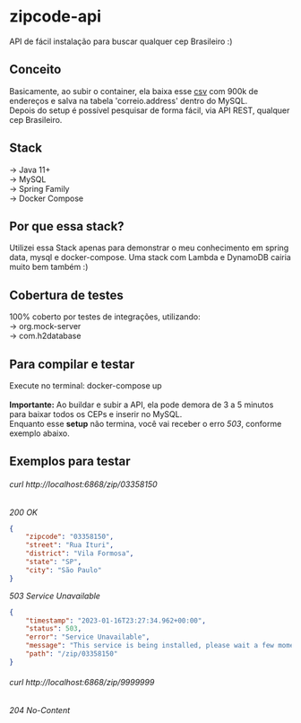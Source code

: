 # zipcode-api
API de fácil instalação para buscar qualquer cep Brasileiro :)<br>

## Conceito
Basicamente, ao subir o container, ela baixa esse [csv](https://github.com/miltonhit/miltonhit/raw/main/public-assets/cep-20190602.csv) com 900k de endereços e salva na tabela 'correio.address' dentro do MySQL.<br>
Depois do setup é possível pesquisar de forma fácil, via API REST, qualquer cep Brasileiro.

## Stack
-> Java 11+<br>
-> MySQL<br>
-> Spring Family<br>
-> Docker Compose<br>

## Por que essa stack?
Utilizei essa Stack apenas para demonstrar o meu conhecimento em spring data, mysql e docker-compose.
Uma stack com Lambda e DynamoDB cairia muito bem também :)

## Cobertura de testes
100% coberto por testes de integrações, utilizando:<br>
-> org.mock-server<br>
-> com.h2database

## Para compilar e testar
Execute no terminal: docker-compose up<br><br>
**Importante:** Ao buildar e subir a API, ela pode demora de 3 a 5 minutos para baixar todos os CEPs e inserir no MySQL.<br>
Enquanto esse **setup** não termina, você vai receber o erro *503*, conforme exemplo abaixo.

## Exemplos para testar
###### curl http://localhost:6868/zip/03358150
*200 OK*
```JSON
{
    "zipcode": "03358150",
    "street": "Rua Ituri",
    "district": "Vila Formosa",
    "state": "SP",
    "city": "São Paulo"
}
```

*503 Service Unavailable*
```JSON
{
    "timestamp": "2023-01-16T23:27:34.962+00:00",
    "status": 503,
    "error": "Service Unavailable",
    "message": "This service is being installed, please wait a few moments.",
    "path": "/zip/03358150"
}
```

###### curl http://localhost:6868/zip/9999999
*204 No-Content*
